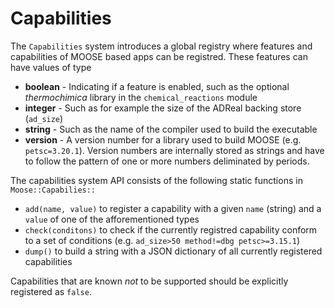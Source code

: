 # Capabilities

The `Capabilities` system introduces a global registry where features and capabilities of
MOOSE based apps can be registred. These features can have values of type

- **boolean** - Indicating if a feature is enabled, such as the optional *thermochimica* library in the `chemical_reactions` module
- **integer** - Such as for example the size of the ADReal backing store (`ad_size`)
- **string** - Such as the name of the compiler used to build the executable
- **version** - A version number for a library used to build MOOSE (e.g. `petsc=3.20.1`). Version numbers are internally stored as strings and have to follow the pattern of one or more numbers deliminated by periods.

The capabilities system API consists of the following static functions in `Moose::Capabilies::`

- `add(name, value)` to register a capability with a given `name` (string) and a `value` of one of the afforementioned types
- `check(conditons)` to check if the currently registred capability conform to a set of conditions (e.g. `ad_size>50 method!=dbg petsc>=3.15.1`)
- `dump()` to build a string with a JSON dictionary of all currently registered capabilities

Capabilities that are known _not_ to be supported should be explicitly registered as `false`.
